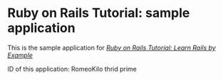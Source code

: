 # Ruby on Rails Tutorial: sample application

This is the sample application for
[*Ruby on Rails Tutorial: Learn Rails by Example*](http://railstutorial.org/)

ID of this application: RomeoKilo thrid prime
